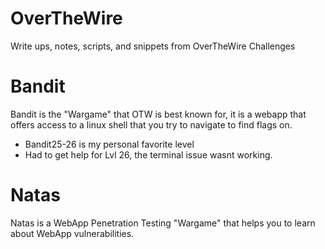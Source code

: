 # OverTheWire
Write ups, notes, scripts, and snippets from OverTheWire Challenges

# Bandit
Bandit is the "Wargame" that OTW is best known for, it is a webapp that offers access to a linux shell that you try to navigate to find flags on.   
* Bandit25-26 is my personal favorite level  
* Had to get help for Lvl 26, the terminal issue wasnt working. 

# Natas
Natas is a WebApp Penetration Testing "Wargame" that helps you to learn about WebApp vulnerabilities.
